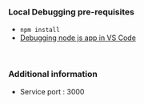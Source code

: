 ### Local Debugging pre-requisites
* ```npm install```
* [Debugging node js app in VS Code](https://code.visualstudio.com/docs/nodejs/nodejs-debugging)

<br/>

### Additional information
* Service port : 3000